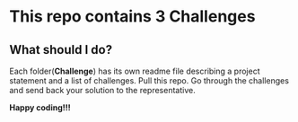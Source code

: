 ﻿# This repo contains 3 Challenges

## What should I do?

Each folder(**Challenge**) has its own readme file describing a project statement and a list of challenges. Pull this repo. Go through the challenges and send back your solution to the representative.

**Happy coding!!!**